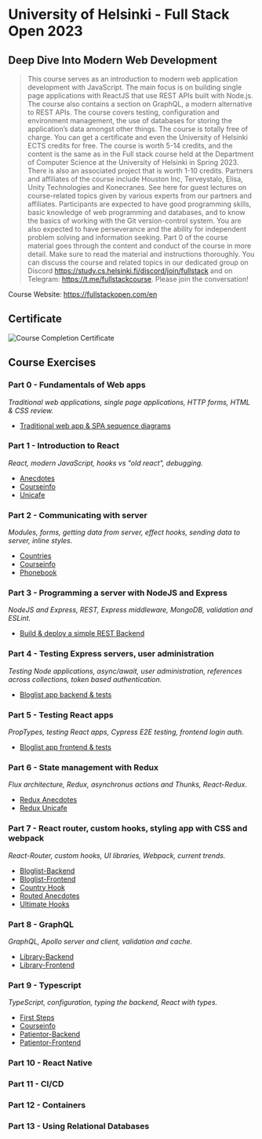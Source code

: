 # University of Helsinki - Full Stack Open 2023

## Deep Dive Into Modern Web Development

>This course serves as an introduction to modern web application development with JavaScript. The main focus is on building single page applications with ReactJS that use REST APIs built with Node.js. The course also contains a section on GraphQL, a modern alternative to REST APIs.
>The course covers testing, configuration and environment management, the use of databases for storing the application’s data amongst other things.
>The course is totally free of charge. You can get a certificate and even the University of Helsinki ECTS credits for free.
>The course is worth 5-14 credits, and the content is the same as in the Full stack course held at the Department of Computer Science at the University of Helsinki in Spring 2023. There is also an associated project that is worth 1-10 credits.
>Partners and affiliates of the course include Houston Inc, Terveystalo, Elisa, Unity Technologies and Konecranes. See here for guest lectures on course-related topics given by various experts from our partners and affiliates.
>Participants are expected to have good programming skills, basic knowledge of web programming and databases, and to know the basics of working with the Git version-control system. You are also expected to have perseverance and the ability for independent problem solving and information seeking.
>Part 0 of the course material goes through the content and conduct of the course in more detail. Make sure to read the material and instructions thoroughly.
You can discuss the course and related topics in our dedicated group on Discord https://study.cs.helsinki.fi/discord/join/fullstack and on Telegram: https://t.me/fullstackcourse. Please join the conversation!

Course Website: https://fullstackopen.com/en

## Certificate
![Course Completion Certificate](/certificate.png)

## Course Exercises

### Part 0 - Fundamentals of Web apps
*Traditional web applications, single page applications, HTTP forms, HTML & CSS review.*

* [Traditional web app & SPA sequence diagrams](https://github.com/orrsteinberg/fullstackopen-2020/tree/master/part0)

### Part 1 - Introduction to React
*React, modern JavaScript, hooks vs "old react", debugging.*

* [Anecdotes](https://github.com/orrsteinberg/fullstackopen-2020/tree/master/part1/anecdotes)
* [Courseinfo](https://github.com/orrsteinberg/fullstackopen-2020/tree/master/part1/courseinfo)
* [Unicafe](https://github.com/orrsteinberg/fullstackopen-2020/tree/master/part1/unicafe)


### Part 2 - Communicating with server
*Modules, forms, getting data from server, effect hooks, sending data to server, inline styles.*

* [Countries](https://github.com/orrsteinberg/fullstackopen-2020/tree/master/part2/countries)
* [Courseinfo](https://github.com/orrsteinberg/fullstackopen-2020/tree/master/part2/courseinfo)
* [Phonebook](https://github.com/orrsteinberg/fullstackopen-2020/tree/master/part2/phonebook)

### Part 3 - Programming a server with NodeJS and Express
*NodeJS and Express, REST, Express middleware, MongoDB, validation and ESLint.*

* [Build & deploy a simple REST Backend](https://github.com/orrsteinberg/fullstackopen-2020-part3)

### Part 4 - Testing Express servers, user administration
*Testing Node applications, async/await, user administration, references across collections, token based authentication.*

* [Bloglist app backend & tests](https://github.com/orrsteinberg/fullstackopen-2020/tree/master/part4)

### Part 5 - Testing React apps
*PropTypes, testing React apps, Cypress E2E testing, frontend login auth.*

* [Bloglist app frontend & tests](https://github.com/orrsteinberg/fullstackopen-2020/tree/master/part5)

### Part 6 - State management with Redux
*Flux architecture, Redux, asynchronus actions and Thunks, React-Redux.*

* [Redux Anecdotes](https://github.com/orrsteinberg/fullstackopen-2020/tree/master/part6/redux-anecdotes)
* [Redux Unicafe](https://github.com/orrsteinberg/fullstackopen-2020/tree/master/part6/unicafe-redux)

### Part 7 - React router, custom hooks, styling app with CSS and webpack
*React-Router, custom hooks, UI libraries, Webpack, current trends.*

* [Bloglist-Backend](https://github.com/orrsteinberg/fullstackopen-2020/tree/master/part7/bloglist-backend)
* [Bloglist-Frontend](https://github.com/orrsteinberg/fullstackopen-2020/tree/master/part7/bloglist-frontend)
* [Country Hook](https://github.com/orrsteinberg/fullstackopen-2020/tree/master/part7/country-hook)
* [Routed Anecdotes](https://github.com/orrsteinberg/fullstackopen-2020/tree/master/part7/routed-anecdotes)
* [Ultimate Hooks](https://github.com/orrsteinberg/fullstackopen-2020/tree/master/part7/ultimate-hooks)

### Part 8 - GraphQL
*GraphQL, Apollo server and client, validation and cache.*

* [Library-Backend](https://github.com/orrsteinberg/fullstackopen-2020/tree/master/part8/library-backend)
* [Library-Frontend](https://github.com/orrsteinberg/fullstackopen-2020/tree/master/part8/library-frontend)

### Part 9 - Typescript
*TypeScript, configuration, typing the backend, React with types.*

* [First Steps](https://github.com/orrsteinberg/fullstackopen-2020/tree/master/part9/first_steps_with_typescript)
* [Courseinfo](https://github.com/orrsteinberg/fullstackopen-2020/tree/master/part9/courseinfo_ts)
* [Patientor-Backend](https://github.com/orrsteinberg/fullstackopen-2020/tree/master/part9/patientor-backend)
* [Patientor-Frontend](https://github.com/orrsteinberg/fullstackopen-2020/tree/master/part9/patientor-frontend)

### Part 10 - React Native

### Part 11 - CI/CD

### Part 12 - Containers

### Part 13 - Using Relational Databases
